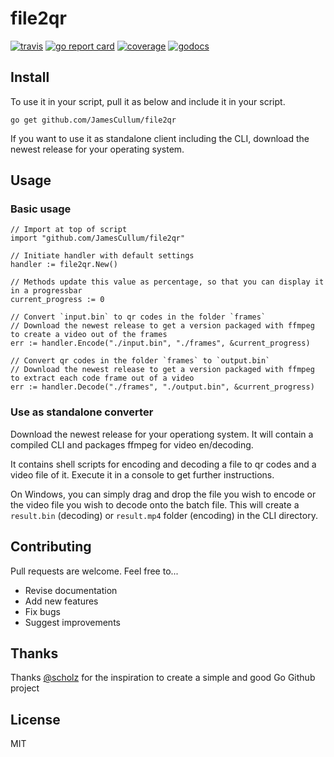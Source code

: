 # file2qr

[![travis](https://travis-ci.org/JamesCullum/file2qr.svg?branch=master)](https://travis-ci.org/JamesCullum/file2qr) 
[![go report card](https://goreportcard.com/badge/github.com/JamesCullum/file2qr)](https://goreportcard.com/report/github.com/JamesCullum/file2qr) 
[![coverage](https://img.shields.io/badge/coverage-86%25-brightgreen.svg)](https://gocover.io/github.com/JamesCullum/file2qr)
[![godocs](https://godoc.org/github.com/JamesCullum/file2qr?status.svg)](https://godoc.org/github.com/JamesCullum/file2qr) 

## Install

To use it in your script, pull it as below and include it in your script.

```
go get github.com/JamesCullum/file2qr
```

If you want to use it as standalone client including the CLI, download the newest release for your operating system.

## Usage

### Basic usage

```golang
// Import at top of script
import "github.com/JamesCullum/file2qr"

// Initiate handler with default settings
handler := file2qr.New()

// Methods update this value as percentage, so that you can display it in a progressbar
current_progress := 0

// Convert `input.bin` to qr codes in the folder `frames`
// Download the newest release to get a version packaged with ffmpeg to create a video out of the frames
err := handler.Encode("./input.bin", "./frames", &current_progress)

// Convert qr codes in the folder `frames` to `output.bin`
// Download the newest release to get a version packaged with ffmpeg to extract each code frame out of a video
err := handler.Decode("./frames", "./output.bin", &current_progress)
```

### Use as standalone converter

Download the newest release for your operationg system.
It will contain a compiled CLI and packages ffmpeg for video en/decoding.

It contains shell scripts for encoding and decoding a file to qr codes and a video file of it.
Execute it in a console to get further instructions.

On Windows, you can simply drag and drop the file you wish to encode or the video file you wish to decode onto the batch file.
This will create a `result.bin` (decoding) or `result.mp4` folder (encoding) in the CLI directory.

## Contributing

Pull requests are welcome. Feel free to...

- Revise documentation
- Add new features
- Fix bugs
- Suggest improvements

## Thanks

Thanks [@scholz](https://github.com/schollz) for the inspiration to create a simple and good Go Github project

## License

MIT
